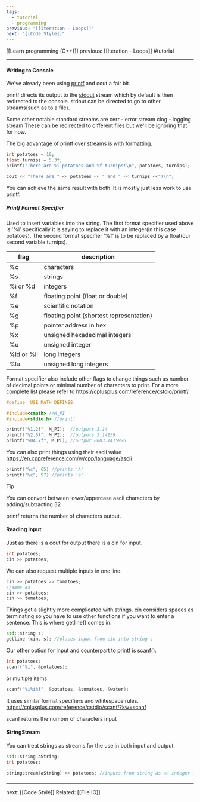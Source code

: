 ```yaml
---
tags:
  - tutorial
  - programming
previous: "[[Iteration - Loops]]"
next: "[[Code Style]]"
---
```

[[Learn programming (C++)]]  previous: [[Iteration - Loops]]   #tutorial

---
#### Writing to Console

We've already been using [printf](https://cplusplus.com/reference/cstdio/printf/) and cout a fair bit. 

printf directs its output to the [stdout](https://cplusplus.com/reference/cstdio/stdout/) stream which by default is then redirected to the console. stdout can be directed to go to other streams(such as to a file).

Some other notable standard streams are 
cerr - error stream
clog - logging stream
These can be redirected to different files but we'll be ignoring that for now.

The big advantage of printf over streams is with formatting.
```cpp
int potatoes = 10;
float turnips = 5.3f;
printf("There are %i potatoes and %f turnips!\n", potatoes, turnips);

cout << "There are " << potatoes << " and " << turnips <<"!\n";
```
You can  achieve the same result with both. It is mostly just less work to use printf.

##### Printf  Format Specifier
Used to insert variables into the string. The first format specifier used above is '%i' specifically it is saying to replace it with an integer(in this case potatoes). The second format specifier '%f' is to be replaced by a float(our second variable turnips).

| flag | description |
| ---- | ----------- |
| %c | characters |
|%s | strings  |
|%i or %d | integers|
|%f | floating point (float or double)|
|%e | scientific notation|
|%g | floating point (shortest representation)|
|%p | pointer address in hex|
|%x | unsigned hexadecimal integers|
|%u | unsigned integer|
|%ld or %li | long integers|
|%lu | unsigned long integers   |

Format specifier also include other flags to change things such as number of decimal points or minimal number of characters to print. For a more complete list please refer to https://cplusplus.com/reference/cstdio/printf/

```cpp
#define _USE_MATH_DEFINES

#include<cmath> //M_PI
#include<stdio.h> //printf

printf("%1.2f", M_PI);  //outputs 3.14
printf("%2.5f", M_PI);  //outputs 3.14159 
printf("%04.7f", M_PI); //output 0003.1415926
```

You can also print things using their ascii value https://en.cppreference.com/w/cpp/language/ascii  
```cpp
printf("%c", 65) //prints 'A'
printf("%c", 97) //prints 'a'
```
>[!tip] 
>You can convert between lower/uppercase ascii characters by adding/subtracting 32

printf returns the number of characters output.
#### Reading Input
Just as there is a cout for output there is a cin for input.
```cpp
int potatoes;
cin >> potatoes;
```
We can also request multiple inputs in one line.
```cpp
cin >> potatoes >> tomatoes;
//same as
cin >> potatoes;
cin >> tomatoes;
```

Things get a slightly more complicated with strings. cin considers spaces as terminating so you have to use other functions if you want to enter a sentence. This is where getline() comes in.
```cpp
std::string s;
getline (cin, s); //places input from cin into string s
```


Our other option for input and counterpart to printf is scanf().
```cpp
int potatoes;
scanf("%i", &potatoes);
```
or multiple items
```cpp
scanf("%i%i%f", &potatoes, &tomatoes, &water);
```
It uses similar format specifiers and whitespace rules. https://cplusplus.com/reference/cstdio/scanf/?kw=scanf 

scanf returns the number of characters input

#### StringStream
You can treat strings as streams for the use in both input and output.
```cpp
std::string aString;
int potatoes;
...
stringstream(aString) >> potatoes; //inputs from string as an integer into potatoes
```

#### 
---
next: [[Code Style]] 
Related: [[File IO]]
